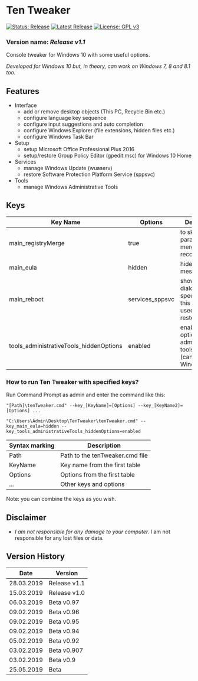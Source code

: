 # Ten Tweaker

[![Status: Release](https://img.shields.io/badge/Status-Release-green.svg?style=for-the-badge)](#)
[![Latest Release](https://img.shields.io/badge/Latest-Release-blue.svg?style=for-the-badge)](https://github.com/MikronT/TenTweaker/releases/latest)
[![License: GPL v3](https://img.shields.io/badge/License-GPL%20v3-black.svg?style=for-the-badge)](https://www.gnu.org/licenses/gpl-3.0)

<!--
[![Status: Beta](https://img.shields.io/badge/Status-Beta-orange.svg?style=for-the-badge)](#)
[![Status: Pre-Release](https://img.shields.io/badge/Status-Pre--Release-yellow.svg?style=for-the-badge)](#)
-->

### Version name: *Release v1.1*

Console tweaker for Windows 10 with some useful options.

*Developed for Windows 10 but, in theory, can work on Windows 7, 8 and 8.1 too.*



## Features
- Interface
  - add or remove desktop objects (This PC, Recycle Bin etc.)
  - configure language key sequence
  - configure input suggestions and auto completion
  - configure Windows Explorer (file extensions, hidden files etc.)
  - configure Windows Task Bar
- Setup
  - setup Microsoft Office Professional Plus 2016
  - setup/restore Group Policy Editor (gpedit.msc) for Windows 10 Home
- Services
  - manage Windows Update (wuaserv)
  - restore Software Protection Platform Service (sppsvc)
- Tools
  - manage Windows Administrative Tools



## Keys
| Key Name                                | Options         | Description                                                                  |
|-----------------------------------------|-----------------|------------------------------------------------------------------------------|
| main_registryMerge                      | true            | to skip registry parameters merge (not recommended)                          |
| main_eula                               | hidden          | hides eula start message                                                     |
| main_reboot                             | services_sppsvc | shows reboot dialog, but specifically this option used for restore sppsvc    |
| tools_administrativeTools_hiddenOptions | enabled         | enables hidden options for administrative tools menu (can kill your Windows) |

### How to run Ten Tweaker with specified keys?
Run Command Prompt as admin and enter the command like this:

```
"[Path]\tenTweaker.cmd" --key_[KeyName]=[Options] --key_[KeyName2]=[Options] ...

"C:\Users\Admin\Desktop\TenTweaker\tenTweaker.cmd" --key_main_eula=hidden --key_tools_administrativeTools_hiddenOptions=enabled
```

| Syntax marking | Description                     |
|----------------|---------------------------------|
| Path           | Path to the tenTweaker.cmd file |
| KeyName        | Key name from the first table   |
| Options        | Options from the first table    |
| ...            | Other keys and options          |

Note: you can combine the keys as you wish.



## Disclaimer
- *I am not responsible for any damage to your computer.* I am not responsible for any lost files or data.



## Version History
| Date       | Version      |
|------------|--------------|
| 28.03.2019 | Release v1.1 |
| 15.03.2019 | Release v1.0 |
| 06.03.2019 | Beta v0.97   |
| 09.02.2019 | Beta v0.96   |
| 09.02.2019 | Beta v0.95   |
| 09.02.2019 | Beta v0.94   |
| 05.02.2019 | Beta v0.92   |
| 03.02.2019 | Beta v0.907  |
| 03.02.2019 | Beta v0.9    |
| 25.05.2019 | Beta         |